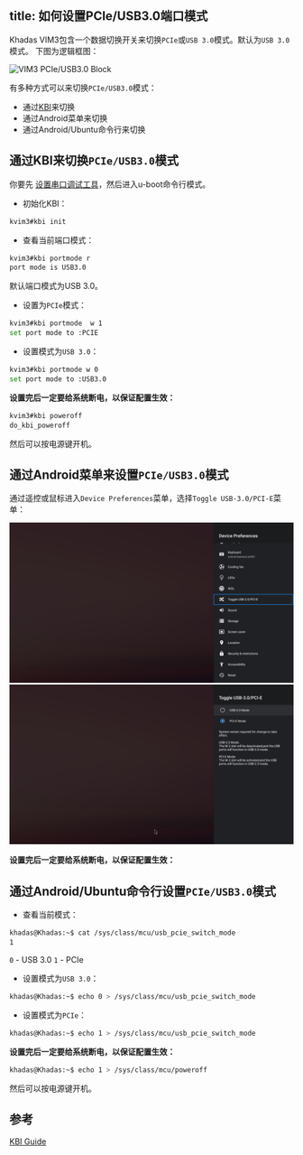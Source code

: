 title: 如何设置PCIe/USB3.0端口模式
---

Khadas VIM3包含一个数据切换开关来切换`PCIe`或`USB 3.0`模式。默认为`USB 3.0`模式。
下图为逻辑框图：

![VIM3 PCIe/USB3.0 Block](/images/vim3/vim3_pcie_usb3_block.png)

有多种方式可以来切换`PCIe/USB3.0`模式：
* 通过[KBI](/zh-cn//vim3/KbiGuidance.html)来切换
* 通过Android菜单来切换
* 通过Android/Ubuntu命令行来切换

## 通过KBI来切换`PCIe/USB3.0`模式
你要先 [设置串口调试工具](/zh-cn/vim3/SetupSerialTool.html)，然后进入u-boot命令行模式。

* 初始化KBI：

```sh
kvim3#kbi init
```

* 查看当前端口模式：

```sh
kvim3#kbi portmode r
port mode is USB3.0
```
默认端口模式为USB 3.0。

* 设置为`PCIe`模式：

```sh
kvim3#kbi portmode  w 1
set port mode to :PCIE
```

* 设置模式为`USB 3.0`：

```sh
kvim3#kbi portmode w 0
set port mode to :USB3.0
```

**设置完后一定要给系统断电，以保证配置生效：**

```sh
kvim3#kbi poweroff 
do_kbi_poweroff
```
然后可以按电源键开机。

## 通过Android菜单来设置`PCIe/USB3.0`模式

通过遥控或鼠标进入`Device Preferences`菜单，选择`Toggle USB-3.0/PCI-E`菜单：

![Android Device Preferences](https://github.com/tsangyoujun/khadas_docs/blob/master/settings_toggle.jpg?raw=true)
![Mode Switch UI](https://github.com/tsangyoujun/khadas_docs/blob/master/mode_switch.jpg?raw=true)

**设置完后一定要给系统断电，以保证配置生效：**

## 通过Android/Ubuntu命令行设置`PCIe/USB3.0`模式

* 查看当前模式：

```sh
khadas@Khadas:~$ cat /sys/class/mcu/usb_pcie_switch_mode
1
```

`0` - USB 3.0
`1` - PCIe

* 设置模式为`USB 3.0`：

```sh
khadas@Khadas:~$ echo 0 > /sys/class/mcu/usb_pcie_switch_mode
```

* 设置模式为`PCIe`：

```sh
khadas@Khadas:~$ echo 1 > /sys/class/mcu/usb_pcie_switch_mode
```

**设置完后一定要给系统断电，以保证配置生效：**

```sh
khadas@Khadas:~$ echo 1 > /sys/class/mcu/poweroff 
```

然后可以按电源键开机。


## 参考
[KBI Guide](/zh-cn/vim3/KbiGuidance.html)
